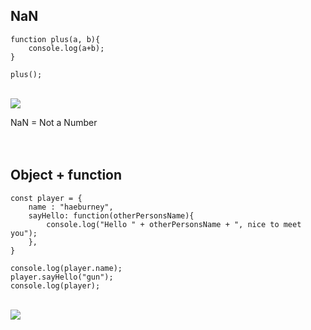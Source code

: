 ## NaN
```
function plus(a, b){
    console.log(a+b);
}

plus();
```
<br>
<img src="https://user-images.githubusercontent.com/76997276/170812255-86e09aa1-f139-4468-a6c8-c7417ba68f10.png">

NaN = Not a Number
<br><br><br>

## Object + function
```
const player = {
    name : "haeburney",
    sayHello: function(otherPersonsName){
        console.log("Hello " + otherPersonsName + ", nice to meet you");
    },
}

console.log(player.name);
player.sayHello("gun");
console.log(player);
```
<br>
<img src="https://user-images.githubusercontent.com/76997276/170812728-168f44a6-b847-4425-8944-77b8e357c530.png">
